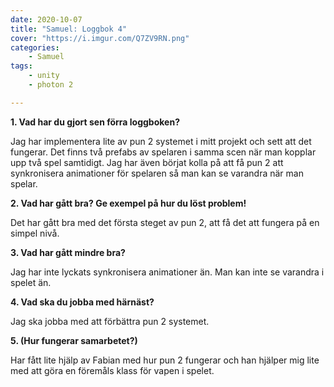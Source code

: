 ```yaml
---
date: 2020-10-07
title: "Samuel: Loggbok 4"
cover: "https://i.imgur.com/Q7ZV9RN.png"
categories: 
    - Samuel
tags:
    - unity
    - photon 2

---
```


 **1. Vad har du gjort sen förra loggboken?**

Jag har implementera lite av pun 2 systemet i mitt projekt och sett att det fungerar. Det finns två prefabs av spelaren i samma scen när man kopplar upp två spel samtidigt. Jag har även börjat kolla på att få pun 2 att synkronisera animationer för spelaren så man kan se varandra när man spelar.


 **2. Vad har gått bra? Ge exempel på hur du löst problem!**

Det har gått bra med det första steget av pun 2, att få det att fungera på en simpel nivå.




 **3. Vad har gått mindre bra?**

Jag har inte lyckats synkronisera animationer än. Man kan inte se varandra i spelet än.



**4. Vad ska du jobba med härnäst?**

Jag ska jobba med att förbättra pun 2 systemet.



**5. (Hur fungerar samarbetet?)**

Har fått lite hjälp av Fabian med hur pun 2 fungerar och han hjälper mig lite med att göra en föremåls klass för vapen i spelet.

